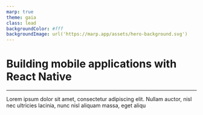 ```yaml
---
marp: true
theme: gaia
class: lead
backgroundColor: #fff
backgroundImage: url('https://marp.app/assets/hero-background.svg')
---
```


# Building mobile applications with React Native

---

Lorem ipsum dolor sit amet, consectetur adipiscing elit. Nullam auctor, nisl nec ultricies lacinia, nunc nisl aliquam massa, eget aliqu
